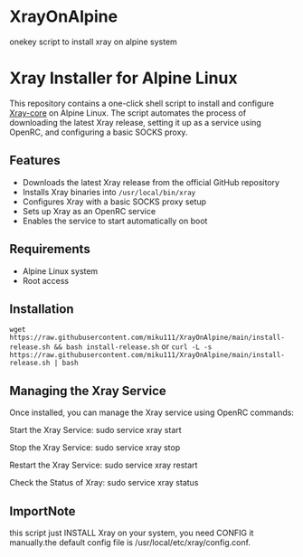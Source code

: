 # XrayOnAlpine
onekey script to install xray on alpine system
# Xray Installer for Alpine Linux

This repository contains a one-click shell script to install and configure [Xray-core](https://github.com/XTLS/Xray-core) on Alpine Linux. The script automates the process of downloading the latest Xray release, setting it up as a service using OpenRC, and configuring a basic SOCKS proxy.

## Features

- Downloads the latest Xray release from the official GitHub repository
- Installs Xray binaries into `/usr/local/bin/xray`
- Configures Xray with a basic SOCKS proxy setup
- Sets up Xray as an OpenRC service
- Enables the service to start automatically on boot

## Requirements

- Alpine Linux system
- Root access

## Installation

`wget https://raw.githubusercontent.com/miku111/XrayOnAlpine/main/install-release.sh && bash install-release.sh`
or
`curl -L -s https://raw.githubusercontent.com/miku111/XrayOnAlpine/main/install-release.sh | bash`

##  Managing the Xray Service
Once installed, you can manage the Xray service using OpenRC commands:

Start the Xray Service:
sudo service xray start

Stop the Xray Service:
sudo service xray stop

Restart the Xray Service:
sudo service xray restart

Check the Status of Xray:
sudo service xray status

## ImportNote

this script just INSTALL Xray on your system, you need CONFIG it manually.the default config file is /usr/local/etc/xray/config.conf.
